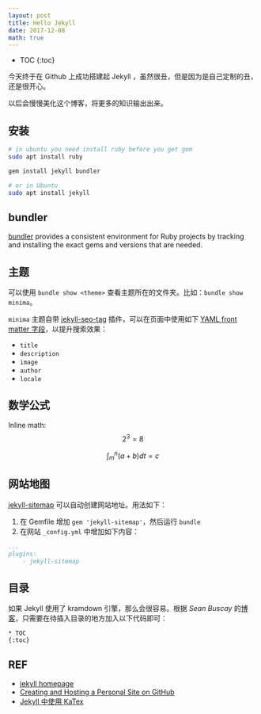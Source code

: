 ```yaml
---
layout: post
title: Hello Jekyll
date: 2017-12-08
math: true
---
```


* TOC
{:toc}

今天终于在 Github 上成功搭建起 Jekyll ，虽然很丑，但是因为是自己定制的丑，还是很开心。

以后会慢慢美化这个博客，将更多的知识输出出来。

## 安装

```sh
# in ubuntu you need install ruby before you get gem
sudo apt install ruby

gem install jekyll bundler

# or in Ubuntu
sudo apt install jekyll
```

## bundler

[bundler][bundler] provides a consistent environment for Ruby projects by tracking and installing the exact gems and versions that are needed.

## 主题

可以使用 `bundle show <theme>` 查看主题所在的文件夹。比如：`bundle show minima`。

`minima` 主题自带 [jekyll-seo-tag](https://github.com/jekyll/jekyll-seo-tag) 插件，可以在页面中使用如下 [YAML front matter 字段](https://github.com/jekyll/jekyll-seo-tag/blob/master/docs/usage.md)，以提升搜索效果：

- `title`
- `description`
- `image`
- `author`
- `locale`

## 数学公式

Inline math: $$2^3=8$$

$$
\int_m^n{(a + b)}dt = c
$$

## 网站地图

[jekyll-sitemap][sitemap] 可以自动创建网站地址。用法如下：

1. 在 Gemfile 增加 `gem 'jekyll-sitemap'`，然后运行 `bundle`
2. 在网站 `_config.yml` 中增加如下内容：

```yml
...
plugins:
    - jekyll-sitemap
```

## 目录

如果 Jekyll 使用了 kramdown 引擎，那么会很容易。根据 *Sean Buscay* 的[博客][toc]，只需要在待插入目录的地方加入以下代码即可：

```
* TOC
{:toc}
```

## REF

- [jekyll homepage][jekyll]
- [Creating and Hosting a Personal Site on GitHub][guides]
- [Jekyll 中使用 KaTex][katex]

[jekyll]: https://jekyllrb.com/
[jekyll-theme]: https://jekyllrb.com/docs/themes/
[bundler]: http://bundler.io/
[guides]: http://jmcglone.com/guides/github-pages/
[katex]: https://frankindev.com/2017/02/08/using-katex-in-jekyll/
[sitemap]: https://github.com/jekyll/jekyll-sitemap
[toc]: http://www.seanbuscay.com/blog/jekyll-toc-markdown/